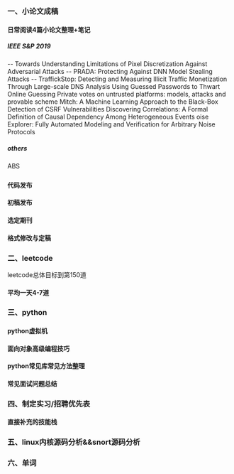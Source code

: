 ### 一、小论文成稿 
#### 日常阅读4篇小论文整理+笔记
##### IEEE S&P 2019
-- Towards Understanding Limitations of Pixel Discretization Against Adversarial Attacks
-- PRADA: Protecting Against DNN Model Stealing Attacks
-- TraffickStop: Detecting and Measuring Illicit Traffic Monetization Through Large-scale DNS Analysis
Using Guessed Passwords to Thwart Online Guessing
Private votes on untrusted platforms: models, attacks and provable scheme
Mitch: A Machine Learning Approach to the Black-Box Detection of CSRF Vulnerabilities
Discovering Correlations: A Formal Definition of Causal Dependency Among Heterogeneous Events
oise Explorer: Fully Automated Modeling and Verification for Arbitrary Noise Protocols
##### others
ABS 
##### 
#### 代码发布
#### 初稿发布
#### 选定期刊
#### 格式修改与定稿

### 二、leetcode 
leetcode总体目标到第150道
#### 平均一天4-7道

### 三、python 
#### python虚拟机
#### 面向对象高级编程技巧
#### python常见库常见方法整理
#### 常见面试问题总结

### 四、制定实习/招聘优先表
#### 直接补充的技能栈

### 五、linux内核源码分析&&snort源码分析

### 六、单词 
